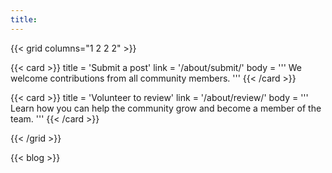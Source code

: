 ```yaml
---
title:
---
```


{{< grid columns="1 2 2 2" >}}

{{< card >}}
title = 'Submit a post'
link = '/about/submit/'
body = '''
We welcome contributions from all community members.
'''
{{< /card >}}

{{< card >}}
title = 'Volunteer to review'
link = '/about/review/'
body = '''
Learn how you can help the community grow and become a member of the team.
'''
{{< /card >}}

{{< /grid >}}

{{< blog >}}
